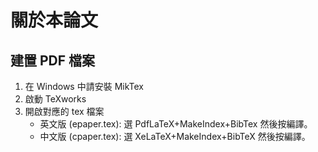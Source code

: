 # 關於本論文

## 建置 PDF 檔案

1. 在 Windows 中請安裝 MikTex
2. 啟動 TeXworks 
3. 開啟對應的 tex 檔案
    * 英文版 (epaper.tex): 選 PdfLaTeX+MakeIndex+BibTex 然後按編譯。
    * 中文版 (cpaper.tex): 選 XeLaTeX+MakeIndex+BibTeX  然後按編譯。

